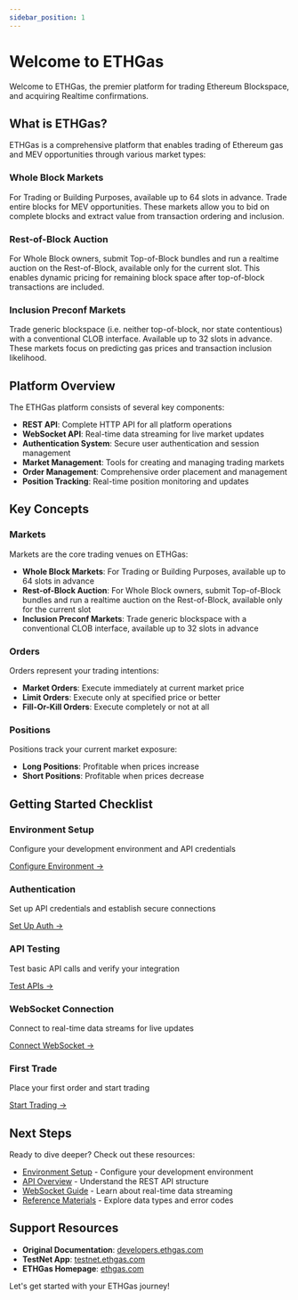 ```yaml
---
sidebar_position: 1
---
```


# Welcome to ETHGas

Welcome to ETHGas, the premier platform for trading Ethereum Blockspace, and acquiring Realtime confirmations.

## What is ETHGas?

ETHGas is a comprehensive platform that enables trading of Ethereum gas and MEV opportunities through various market types:

### Whole Block Markets
For Trading or Building Purposes, available up to 64 slots in advance. Trade entire blocks for MEV opportunities. These markets allow you to bid on complete blocks and extract value from transaction ordering and inclusion.

### Rest-of-Block Auction
For Whole Block owners, submit Top-of-Block bundles and run a realtime auction on the Rest-of-Block, available only for the current slot. This enables dynamic pricing for remaining block space after top-of-block transactions are included.

### Inclusion Preconf Markets
Trade generic blockspace (i.e. neither top-of-block, nor state contentious) with a conventional CLOB interface. Available up to 32 slots in advance. These markets focus on predicting gas prices and transaction inclusion likelihood.

## Platform Overview

The ETHGas platform consists of several key components:

- **REST API**: Complete HTTP API for all platform operations
- **WebSocket API**: Real-time data streaming for live market updates
- **Authentication System**: Secure user authentication and session management
- **Market Management**: Tools for creating and managing trading markets
- **Order Management**: Comprehensive order placement and management
- **Position Tracking**: Real-time position monitoring and updates

## Key Concepts

### Markets
Markets are the core trading venues on ETHGas:
- **Whole Block Markets**: For Trading or Building Purposes, available up to 64 slots in advance
- **Rest-of-Block Auction**: For Whole Block owners, submit Top-of-Block bundles and run a realtime auction on the Rest-of-Block, available only for the current slot
- **Inclusion Preconf Markets**: Trade generic blockspace with a conventional CLOB interface, available up to 32 slots in advance

### Orders
Orders represent your trading intentions:
- **Market Orders**: Execute immediately at current market price
- **Limit Orders**: Execute only at specified price or better
- **Fill-Or-Kill Orders**: Execute completely or not at all

### Positions
Positions track your current market exposure:
- **Long Positions**: Profitable when prices increase
- **Short Positions**: Profitable when prices decrease

## Getting Started Checklist

<div className="row">
  <div className="col col--4">
    <div className="feature-card text--center">
      <h3>Environment Setup</h3>
      <p>Configure your development environment and API credentials</p>
      <a href="/docs/getting-started/environments" className="button button--outline button--sm">
        Configure Environment →
      </a>
    </div>
  </div>
  <div className="col col--4">
    <div className="feature-card text--center">
      <h3>Authentication</h3>
      <p>Set up API credentials and establish secure connections</p>
      <a href="/docs/getting-started/connecting" className="button button--outline button--sm">
        Set Up Auth →
      </a>
    </div>
  </div>
  <div className="col col--4">
    <div className="feature-card text--center">
      <h3>API Testing</h3>
      <p>Test basic API calls and verify your integration</p>
      <a href="/docs/api/overview" className="button button--outline button--sm">
        Test APIs →
      </a>
    </div>
  </div>
</div>

<div className="row">
  <div className="col col--4">
    <div className="feature-card text--center">
      <h3>WebSocket Connection</h3>
      <p>Connect to real-time data streams for live updates</p>
      <a href="/docs/websocket/overview" className="button button--outline button--sm">
        Connect WebSocket →
      </a>
    </div>
  </div>
  <div className="col col--4">
    <div className="feature-card text--center">
      <h3>First Trade</h3>
      <p>Place your first order and start trading</p>
      <a href="/docs/api/trading/whole-block" className="button button--outline button--sm">
        Start Trading →
      </a>
    </div>
  </div>
</div>

## Next Steps

Ready to dive deeper? Check out these resources:

- [Environment Setup](/docs/getting-started/environments) - Configure your development environment
- [API Overview](/docs/api/overview) - Understand the REST API structure
- [WebSocket Guide](/docs/websocket/overview) - Learn about real-time data streaming
- [Reference Materials](/docs/reference/data-types) - Explore data types and error codes

## Support Resources

- **Original Documentation**: [developers.ethgas.com](https://developers.ethgas.com)
- **TestNet App**: [testnet.ethgas.com](https://testnet.ethgas.com)
- **ETHGas Homepage**: [ethgas.com](https://ethgas.com)

Let's get started with your ETHGas journey! 